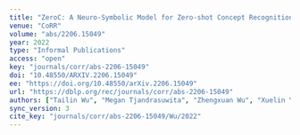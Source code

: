 ```yaml
---
title: "ZeroC: A Neuro-Symbolic Model for Zero-shot Concept Recognition and Acquisition at Inference Time."
venue: "CoRR"
volume: "abs/2206.15049"
year: 2022
type: "Informal Publications"
access: "open"
key: "journals/corr/abs-2206-15049"
doi: "10.48550/ARXIV.2206.15049"
ee: "https://doi.org/10.48550/arXiv.2206.15049"
url: "https://dblp.org/rec/journals/corr/abs-2206-15049"
authors: ["Tailin Wu", "Megan Tjandrasuwita", "Zhengxuan Wu", "Xuelin Yang", "Kevin Liu", "Rok Sosic", "Jure Leskovec"]
sync_version: 3
cite_key: "journals/corr/abs-2206-15049/Wu/2022"
---
```


